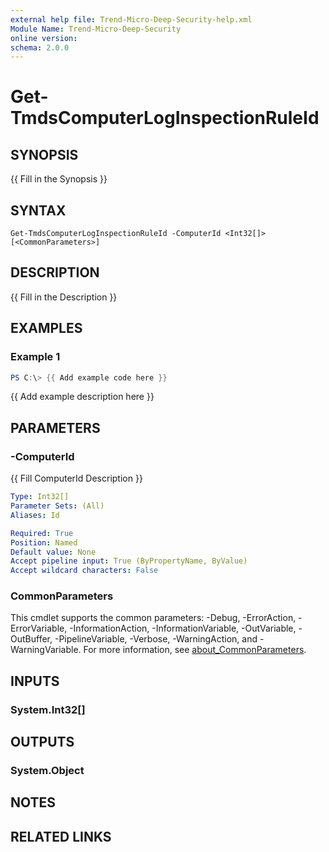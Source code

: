```yaml
---
external help file: Trend-Micro-Deep-Security-help.xml
Module Name: Trend-Micro-Deep-Security
online version:
schema: 2.0.0
---
```


# Get-TmdsComputerLogInspectionRuleId

## SYNOPSIS
{{ Fill in the Synopsis }}

## SYNTAX

```
Get-TmdsComputerLogInspectionRuleId -ComputerId <Int32[]> [<CommonParameters>]
```

## DESCRIPTION
{{ Fill in the Description }}

## EXAMPLES

### Example 1
```powershell
PS C:\> {{ Add example code here }}
```

{{ Add example description here }}

## PARAMETERS

### -ComputerId
{{ Fill ComputerId Description }}

```yaml
Type: Int32[]
Parameter Sets: (All)
Aliases: Id

Required: True
Position: Named
Default value: None
Accept pipeline input: True (ByPropertyName, ByValue)
Accept wildcard characters: False
```

### CommonParameters
This cmdlet supports the common parameters: -Debug, -ErrorAction, -ErrorVariable, -InformationAction, -InformationVariable, -OutVariable, -OutBuffer, -PipelineVariable, -Verbose, -WarningAction, and -WarningVariable. For more information, see [about_CommonParameters](http://go.microsoft.com/fwlink/?LinkID=113216).

## INPUTS

### System.Int32[]

## OUTPUTS

### System.Object
## NOTES

## RELATED LINKS
